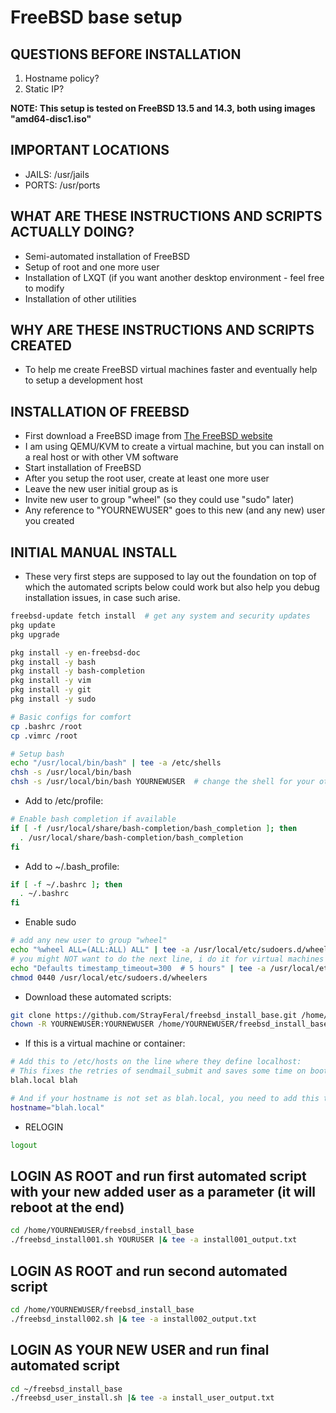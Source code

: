 # FreeBSD base setup
## QUESTIONS BEFORE INSTALLATION
1. Hostname policy?
2. Static IP?

**NOTE: This setup is tested on FreeBSD 13.5 and 14.3, both using images "amd64-disc1.iso"**

## IMPORTANT LOCATIONS
* JAILS: /usr/jails
* PORTS: /usr/ports

## WHAT ARE THESE INSTRUCTIONS AND SCRIPTS ACTUALLY DOING?
* Semi-automated installation of FreeBSD
* Setup of root and one more user
* Installation of LXQT (if you want another desktop environment - feel free to modify
* Installation of other utilities

## WHY ARE THESE INSTRUCTIONS AND SCRIPTS CREATED
* To help me create FreeBSD virtual machines faster and eventually help to setup a development host

## INSTALLATION OF FREEBSD
* First download a FreeBSD image from [The FreeBSD website](https://www.freebsd.org/where/)
* I am using QEMU/KVM to create a virtual machine, but you can install on a real host or with other VM software
* Start installation of FreeBSD
* After you setup the root user, create at least one more user
* Leave the new user initial group as is
* Invite new user to group "wheel" (so they could use "sudo" later)
* Any reference to "YOURNEWUSER" goes to this new (and any new) user you created

## INITIAL MANUAL INSTALL
* These very first steps are supposed to lay out the foundation on top of which the automated scripts below could work but also help you debug installation issues, in case such arise.
```bash
freebsd-update fetch install  # get any system and security updates
pkg update
pkg upgrade

pkg install -y en-freebsd-doc
pkg install -y bash
pkg install -y bash-completion
pkg install -y vim
pkg install -y git
pkg install -y sudo

# Basic configs for comfort
cp .bashrc /root
cp .vimrc /root

# Setup bash
echo "/usr/local/bin/bash" | tee -a /etc/shells
chsh -s /usr/local/bin/bash
chsh -s /usr/local/bin/bash YOURNEWUSER  # change the shell for your other new user
```
* Add to /etc/profile:
```bash
# Enable bash completion if available
if [ -f /usr/local/share/bash-completion/bash_completion ]; then
  . /usr/local/share/bash-completion/bash_completion
fi
```
* Add to ~/.bash_profile:
```bash
if [ -f ~/.bashrc ]; then
  . ~/.bashrc
fi
```
* Enable sudo
```bash
# add any new user to group "wheel"
echo "%wheel ALL=(ALL:ALL) ALL" | tee -a /usr/local/etc/sudoers.d/wheelers
# you might NOT want to do the next line, i do it for virtual machines
echo "Defaults timestamp_timeout=300  # 5 hours" | tee -a /usr/local/etc/sudoers.d/wheelers
chmod 0440 /usr/local/etc/sudoers.d/wheelers
```
* Download these automated scripts:
```bash
git clone https://github.com/StrayFeral/freebsd_install_base.git /home/YOURNEWUSER/freebsd_install_base
chown -R YOURNEWUSER:YOURNEWUSER /home/YOURNEWUSER/freebsd_install_base
```
* If this is a virtual machine or container:
```bash
# Add this to /etc/hosts on the line where they define localhost:
# This fixes the retries of sendmail_submit and saves some time on boot-up
blah.local blah

# And if your hostname is not set as blah.local, you need to add this to /etc/rc.conf:
hostname="blah.local"
```
* RELOGIN
```bash
logout
```

## LOGIN AS ROOT and run first automated script with your new added user as a parameter (it will reboot at the end)
```bash
cd /home/YOURNEWUSER/freebsd_install_base
./freebsd_install001.sh YOURUSER |& tee -a install001_output.txt
```

## LOGIN AS ROOT and run second automated script
```bash
cd /home/YOURNEWUSER/freebsd_install_base
./freebsd_install002.sh |& tee -a install002_output.txt
```

## LOGIN AS YOUR NEW USER and run final automated script
```bash
cd ~/freebsd_install_base
./freebsd_user_install.sh |& tee -a install_user_output.txt
```
